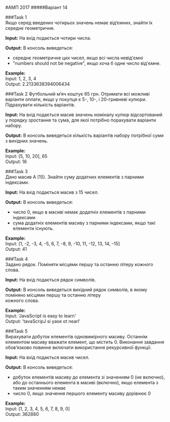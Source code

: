 #АМП 2017
#####Варіант 14  

###Task 1  
Якщо серед введених чотирьох значень немає від’ємних, знайти їх середнє геометричне.  

__Input:__ На вхід подається чотири числа.  

__Output:__ В консоль виведеться: 
- середнє геометричне цих чисел, якщо всі числа невід'ємні
- "numbers should not be negative", якщо хоча б одне число від'ємне.   

__Example:__   
Input: 1, 2, 3, 4  
Output: 2.2133638394006434

###Task 2 
Футбольний м’яч коштує 65 грн. Отримати всі можливі варіанти оплати, якщо у покупця є 5-, 10-, і 20-гривневі купюри. Підрахувати кількість варіантів.

__Input:__ На вхід подається масив значень номіналу купюр відсортований у порядку зростання та сума, для якої потрібно порахувати варіанти набору.  

__Output:__ В консоль виведеться кількість варіантів набору потрібної суми з вихідних значень.

__Example:__   
Input: [5, 10, 20], 65  
Output: 16

###Task 3   
Дано масив А (15). Знайти суму додатних елементів з парними індексами.

__Input:__ На вхід подається масив з 15 чисел. 

__Output:__ В консоль виведеться:
- число 0, якщо в масиві немає додатніх елементів з парними індексами
- сума додатніх елементів масиву з парними індексами, якщо такі елементи існують.

__Example:__   
Input: [1, -2, -3, 4, -5, 6, 7, -8, 9, -10, 11, -12, 13, 14, -15]  
Output: 41

###Task 4   
Задано рядок. Поміняти місцями першу та останню літеру кожного слова.

__Input:__ На вхід подається рядок символів. 

__Output:__ В консоль виведеться вихідний рядок символів, в якому поміняно місцями першу та останню літеру    
кожного слова.

__Example:__   
Input: 'JavaScript is easy to learn'  
Output: 'tavaScripJ si yase ot nearl'

###Task 5   
Вирахувати добуток елементів одновимірного масиву. Останнім елементом масиву вважати елемент, що містить 0.
Виконання завдання обов’язково повинне включати використання рекурсивної функції.

__Input:__ На вхід подається масив чисел. 

__Output:__ В консоль виведеться:
- добуток елементів масиву до елемента зі значенням 0 (не включно), або до останнього елемента в масиві (включно), якщо елемента з таким значенням немає
- число 0, якщо значення першого елементу масиву дорівнює 0

__Example:__   
Input: [1, 2, 3, 4, 5, 6, 7, 8, 9, 0]   
Output: 362880
